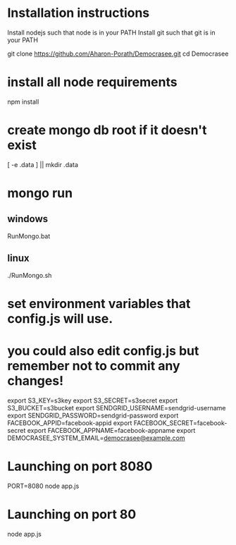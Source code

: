 Installation instructions
=========================

Install nodejs such that node is in your PATH
Install git such that git is in your PATH

git clone https://github.com/Aharon-Porath/Democrasee.git
cd Democrasee
# install all node requirements
npm install
# create mongo db root if it doesn't exist
[ -e .data ] || mkdir .data
# mongo run
## windows
RunMongo.bat
## linux
./RunMongo.sh

# set environment variables that config.js will use.
# you could also edit config.js but remember not to commit any changes!
export S3_KEY=s3key
export S3_SECRET=s3secret
export S3_BUCKET=s3bucket
export SENDGRID_USERNAME=sendgrid-username
export SENDGRID_PASSWORD=sendgrid-password
export FACEBOOK_APPID=facebook-appid
export FACEBOOK_SECRET=facebook-secret
export FACEBOOK_APPNAME=facebook-appname
export DEMOCRASEE_SYSTEM_EMAIL=democrasee@example.com

# Launching on port 8080
PORT=8080 node app.js
# Launching on port 80
node app.js


